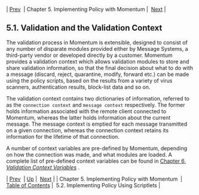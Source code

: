 | [Prev](policy)  | Chapter 5. Implementing Policy with Momentum |  [Next](implementing.policy.scriptlets.php) |

## 5.1. Validation and the Validation Context

The validation process in Momentum is extensible, designed to consist of any number of disparate modules provided either by Message Systems, a third-party vendor or developed directly by a customer. Momentum provides a validation context which allows validation modules to store and share validation information, so that the final decision about what to do with a message (discard, reject, quarantine, modify, forward etc.) can be made using the policy scripts, based on the results from a variety of virus scanners, authentication results, block-list data and so on.

The validation context contains two dictionaries of information, referred to as the `connection context` and `message context` respectively. The former holds information associated with the remote client connected to Momentum, whereas the latter holds information about the current message. The message context is emptied for each message transmitted on a given connection, whereas the connection context retains its information for the lifetime of that connection.

A number of context variables are pre-defined by Momentum, depending on how the connection was made, and what modules are loaded. A complete list of pre-defined context variables can be found in [Chapter 6, *Validation Context Variables*](policy.context.variables "Chapter 6. Validation Context Variables") .

| [Prev](policy)  | [Up](policy.php) |  [Next](implementing.policy.scriptlets.php) |
| Chapter 5. Implementing Policy with Momentum  | [Table of Contents](index) |  5.2. Implementing Policy Using Scriptlets |
